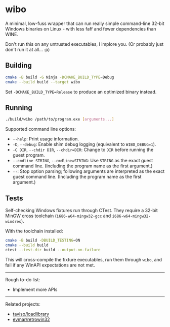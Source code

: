 # wibo

A minimal, low-fuss wrapper that can run really simple command-line 32-bit Windows binaries on Linux - with less faff and fewer dependencies than WINE.

Don't run this on any untrusted executables, I implore you. (Or probably just don't run it at all... :p)

## Building

```sh
cmake -B build -G Ninja -DCMAKE_BUILD_TYPE=Debug
cmake --build build --target wibo
```

Set `-DCMAKE_BUILD_TYPE=Release` to produce an optimized binary instead.

## Running

```sh
./build/wibo /path/to/program.exe [arguments...]
```

Supported command line options:

- `--help`: Print usage information.
- `-D`, `--debug`: Enable shim debug logging (equivalent to `WIBO_DEBUG=1`).
- `-C DIR`, `--chdir DIR`, `--chdir=DIR`: Change to `DIR` before running the guest program.
- `--cmdline STRING`, `--cmdline=STRING`: Use `STRING` as the exact guest command line. (Including the program name as the first argument.)
- `--`: Stop option parsing; following arguments are interpreted as the exact guest command line. (Including the program name as the first argument.)

## Tests

Self-checking Windows fixtures run through CTest. They require a 32-bit MinGW cross toolchain (`i686-w64-mingw32-gcc` and `i686-w64-mingw32-windres`).

With the toolchain installed:

```sh
cmake -B build -DBUILD_TESTING=ON
cmake --build build
ctest --test-dir build --output-on-failure
```

This will cross-compile the fixture executables, run them through `wibo`, and fail if any WinAPI expectations are not met.

---

Rough to-do list:

- Implement more APIs

---

Related projects:
* [taviso/loadlibrary](https://github.com/taviso/loadlibrary)
* [evmar/retrowin32](https://github.com/evmar/retrowin32)
